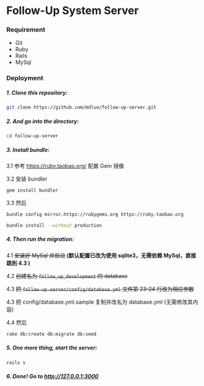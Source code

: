 Follow-Up System Server
=====


### Requirement
- Git
- Ruby
- Rails
- MySql

### Deployment

##### 1. Clone this repository:
```bash
git clone https://github.com/mdluo/follow-up-server.git
```

##### 2. And go into the directory:
```bash
cd follow-up-server
```

##### 3. Install bundle:

3.1 参考 https://ruby.taobao.org/ 配置 Gem 镜像

3.2 安装 bundler

```bash
gem install bundler
```

3.3 然后

```bash
bundle config mirror.https://rubygems.org https://ruby.taobao.org

bundle install --without production
```

##### 4. Then run the migration:

4.1  ~~安装好 MySql 并启动~~ **(默认配置已改为使用 sqlite3，无需依赖 MySql，直接跳到 4.3 )**

4.2 ~~创建名为 `follow_up_development` 的 database~~

4.3 ~~把 `follow-up-server/config/database.yml` 文件第 23-24 行改为相应参数~~

4.3 把 config/database.yml.sample 复制并改名为 database.yml (无需修改其内容)

4.4 然后

```bash
rake db:create db:migrate db:seed
```

##### 5. One more thing, start the server:
```bash
rails s
```

##### 6. Done! Go to http://127.0.0.1:3000
